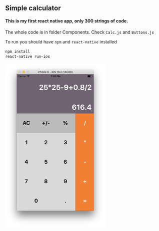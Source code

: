 ## Simple calculator
#### This is my first react native app, only 300 strings of code.

The whole code is in folder Components. Check ```Calc.js```
and ```Buttons.js```

To run you should have ```npm``` and ```react-native``` installed

```
npm install
react-native run-ios
```

<img src="imgs/react_native_calc_medium.png" align="center" height="526" width="320" >
